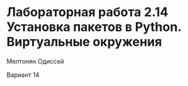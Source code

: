 # Лабораторная работа 2.14 Установка пакетов в Python. Виртуальные окружения
Мелтонян Одиссей

Вариант 14
